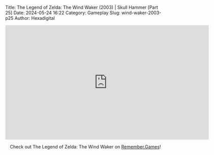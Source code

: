 Title: The Legend of Zelda: The Wind Waker (2003) | Skull Hammer [Part 25]
Date: 2024-05-24 16:22
Category: Gameplay
Slug: wind-waker-2003-p25
Author: Hexadigital

<center><iframe src="https://www.youtube.com/embed/VAThozKo1NM?feature=oembed" allow="accelerometer; autoplay; encrypted-media; gyroscope; picture-in-picture" width="640" height="360" frameborder="0"></iframe>

Check out The Legend of Zelda: The Wind Waker on [Remember.Games](https://remember.games/game/1462/the-legend-of-zelda-the-wind-waker/)!</center>